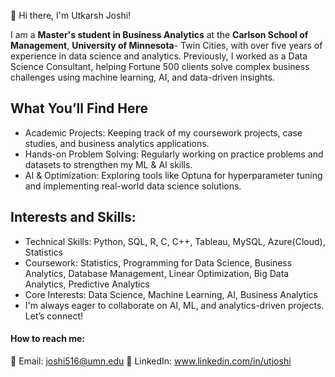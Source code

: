 👋 Hi there, I'm Utkarsh Joshi!

I am a **Master's student in Business Analytics** at the **Carlson School of Management**, **University of Minnesota**- Twin Cities, with over five years of experience in data science and analytics. Previously, I worked as a Data Science Consultant, helping Fortune 500 clients solve complex business challenges using machine learning, AI, and data-driven insights.



## What You’ll Find Here

- Academic Projects: Keeping track of my coursework projects, case studies, and business analytics applications.
- Hands-on Problem Solving: Regularly working on practice problems and datasets to strengthen my ML & AI skills.
- AI & Optimization: Exploring tools like Optuna for hyperparameter tuning and implementing real-world data science solutions.

## Interests and Skills:

- Technical Skills: Python, SQL, R, C, C++, Tableau, MySQL, Azure(Cloud), Statistics 
- Coursework: Statistics, Programming for Data Science, Business Analytics, Database Management, Linear Optimization, Big Data Analytics, Predictive Analytics 
- Core Interests: Data Science, Machine Learning, AI, Business Analytics
- I'm always eager to collaborate on AI, ML, and analytics-driven projects. Let’s connect!

#### How to reach me:

📧 Email: joshi516@umn.edu
🤝 LinkedIn: www.linkedin.com/in/utjoshi

<!---
UtkarshJoshi97/UtkarshJoshi97 is a ✨ special ✨ repository because its `README.md` (this file) appears on your GitHub profile.
You can click the Preview link to take a look at your changes.
--->
